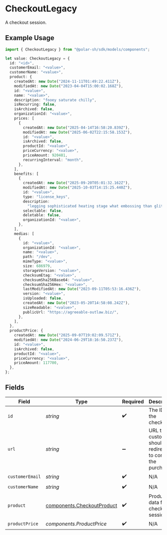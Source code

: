 # CheckoutLegacy

A checkout session.

## Example Usage

```typescript
import { CheckoutLegacy } from "@polar-sh/sdk/models/components";

let value: CheckoutLegacy = {
  id: "<id>",
  customerEmail: "<value>",
  customerName: "<value>",
  product: {
    createdAt: new Date("2024-11-11T01:49:22.411Z"),
    modifiedAt: new Date("2023-04-04T15:00:02.168Z"),
    id: "<value>",
    name: "<value>",
    description: "fooey saturate chilly",
    isRecurring: false,
    isArchived: false,
    organizationId: "<value>",
    prices: [
      {
        createdAt: new Date("2025-04-14T16:58:20.839Z"),
        modifiedAt: new Date("2025-06-02T22:15:58.153Z"),
        id: "<value>",
        isArchived: false,
        productId: "<value>",
        priceCurrency: "<value>",
        priceAmount: 920481,
        recurringInterval: "month",
      },
    ],
    benefits: [
      {
        createdAt: new Date("2025-09-20T05:01:32.162Z"),
        modifiedAt: new Date("2025-10-03T14:15:25.440Z"),
        id: "<value>",
        type: "license_keys",
        description:
          "legging sophisticated heating stage what embossing than glittering sauerkraut",
        selectable: false,
        deletable: false,
        organizationId: "<value>",
      },
    ],
    medias: [
      {
        id: "<value>",
        organizationId: "<value>",
        name: "<value>",
        path: "/dev",
        mimeType: "<value>",
        size: 686979,
        storageVersion: "<value>",
        checksumEtag: "<value>",
        checksumSha256Base64: "<value>",
        checksumSha256Hex: "<value>",
        lastModifiedAt: new Date("2023-09-11T05:53:16.436Z"),
        version: "<value>",
        isUploaded: false,
        createdAt: new Date("2023-05-20T14:58:08.242Z"),
        sizeReadable: "<value>",
        publicUrl: "https://agreeable-outlaw.biz/",
      },
    ],
  },
  productPrice: {
    createdAt: new Date("2025-09-07T19:02:09.571Z"),
    modifiedAt: new Date("2024-06-29T18:16:50.237Z"),
    id: "<value>",
    isArchived: false,
    productId: "<value>",
    priceCurrency: "<value>",
    priceAmount: 117700,
  },
};
```

## Fields

| Field                                                                    | Type                                                                     | Required                                                                 | Description                                                              |
| ------------------------------------------------------------------------ | ------------------------------------------------------------------------ | ------------------------------------------------------------------------ | ------------------------------------------------------------------------ |
| `id`                                                                     | *string*                                                                 | :heavy_check_mark:                                                       | The ID of the checkout.                                                  |
| `url`                                                                    | *string*                                                                 | :heavy_minus_sign:                                                       | URL the customer should be redirected to complete the purchase.          |
| `customerEmail`                                                          | *string*                                                                 | :heavy_check_mark:                                                       | N/A                                                                      |
| `customerName`                                                           | *string*                                                                 | :heavy_check_mark:                                                       | N/A                                                                      |
| `product`                                                                | [components.CheckoutProduct](../../models/components/checkoutproduct.md) | :heavy_check_mark:                                                       | Product data for a checkout session.                                     |
| `productPrice`                                                           | *components.ProductPrice*                                                | :heavy_check_mark:                                                       | N/A                                                                      |